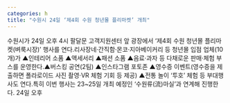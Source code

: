 ```yaml
---
categories: h
title: "수원시 24일 ‘제4회 수원 청년몰 플리마켓’ 개최"
---
```

수원시가 24일 오후 4시 팔달문 고객지원센터 앞 광장에서 ‘제4회 수원 청년몰 플리마켓(벼룩시장)’ 행사를 연다.리사장네·간직함·몬코·지아베이커리 등 청년몰 입점 업체(10개)가 ▲인테리어 소품 ▲액세서리 ▲패션 소품 ▲음료·과자 등 다채로운 판매·체험 부스를 운영한다.▲버스킹 공연(2팀) ▲인스타그램 포토존 ▲영수증 이벤트(영수증을 제출하면 폴라로이드 사진 촬영·VR 체험 기회 등 제공) ▲전통 놀이 ‘투호’ 체험 등 부대행사도 연다.특히 이번 행사는 23~25일 개최 예정인 ‘수원류(流)마실’과 연계해 진행한다. 24일 오후
